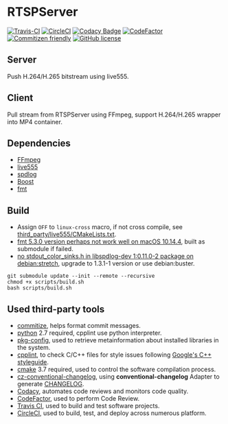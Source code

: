 # RTSPServer

[![Travis-CI](https://travis-ci.org/kgbook/RTSPServer.svg?branch=dev)](https://travis-ci.org/kgbook/RTSPServer)
[![CircleCI](https://circleci.com/gh/kgbook/RTSPServer.svg?style=svg)](https://circleci.com/gh/kgbook/RTSPServer)
[![Codacy Badge](https://api.codacy.com/project/badge/Grade/8fc58459dbaf486884713133d034b968)](https://www.codacy.com/app/kgbook/RTSPServer?utm_source=github.com&amp;utm_medium=referral&amp;utm_content=kgbook/RTSPServer&amp;utm_campaign=Badge_Grade)
[![CodeFactor](https://www.codefactor.io/repository/github/kgbook/rtspserver/badge)](https://www.codefactor.io/repository/github/kgbook/rtspserver)
[![Commitizen friendly](https://img.shields.io/badge/commitizen-friendly-brightgreen.svg)](https://github.com/kgbook/RTSPServer)
[![GitHub license](https://img.shields.io/badge/license-MIT-blue.svg)](https://raw.githubusercontent.com/kgbook/RTSPServer/master/LICENSE)

## Server

Push H.264/H.265 bitstream using live555.

## Client

Pull stream from RTSPServer using FFmpeg, support H.264/H.265 wrapper into MP4 container.

## Dependencies

- [FFmpeg](https://ffmpeg.org/)
- [live555](http://www.live555.com/)
- [spdlog](https://github.com/gabime/spdlog)
- [Boost](https://www.boost.org/)
- [fmt](https://github.com/fmtlib/fmt)

## Build

- Assign `OFF` to `linux-cross` macro, if not cross compile,
  see [third_party/live555/CMakeLists.txt](third_party/live555/CMakeLists.txt).
- [fmt 5.3.0 version perhaps not work well on macOS 10.14.4](https://github.com/fmtlib/fmt/issues/1115),
  built as submodule if failed.
- [no stdout_color_sinks.h in libspdlog-dev 1:0.11.0-2 package on debian:stretch](https://github.com/gabime/spdlog/issues/1088),
  upgrade to 1.3.1-1 version or use debian:buster.

```shell
git submodule update --init --remote --recursive
chmod +x scripts/build.sh
bash scripts/build.sh
```

## Used third-party tools

- [commitize](https://github.com/commitizen/cz-cli.git), helps format commit messages.
- [python](https://www.python.org/) 2.7 required, cpplint use python interpreter.
- [pkg-config](https://linux.die.net/man/1/pkg-config), used to retrieve metainformation about installed libraries in the system.
- [cpplint](https://github.com/cpplint/cpplint.git), to check C/C++ files for style issues 
following [Google's C++ styleguide](https://google.github.io/styleguide/cppguide.html).
- [cmake](https://cmake.org/) 3.7 required, used to control the software compilation process.
- [cz-conventional-changelog](https://github.com/commitizen/cz-conventional-changelog.git), 
using **conventional-changelog** Adapter to generate [CHANGELOG](CHANGELOG.md).
- [Codacy](https://www.codacy.com), automates code reviews and monitors code quality.
- [CodeFactor](https://www.codefactor.io/), used to perform Code Review.
- [Travis CI](https://travis-ci.org/), used to build and test software projects.
- [CircleCI](https://circleci.com/), used to build, test, and deploy across numerous platform.